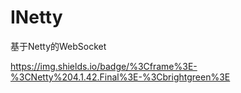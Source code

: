 # INetty
基于Netty的WebSocket

https://img.shields.io/badge/%3Cframe%3E-%3CNetty%204.1.42.Final%3E-%3Cbrightgreen%3E
